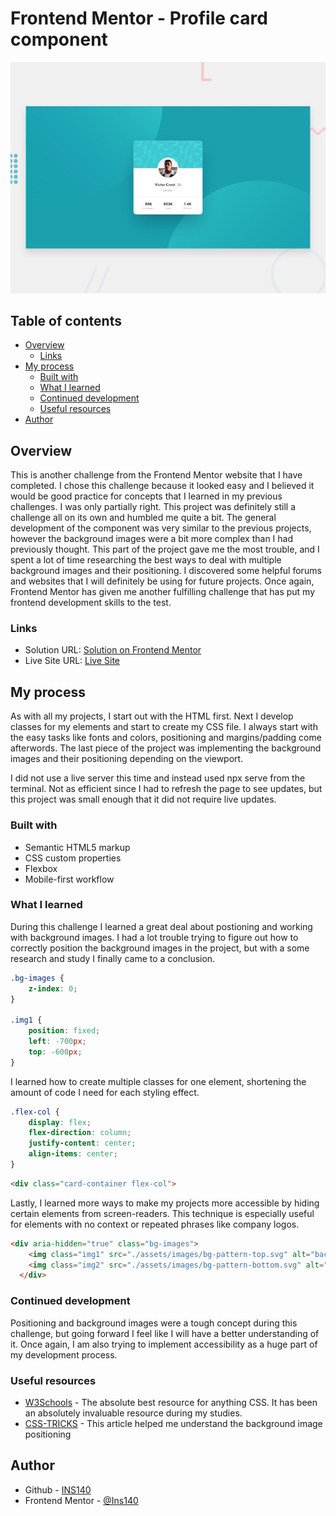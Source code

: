 # Frontend Mentor - Profile card component

![Design preview for the Profile card component coding challenge](./design/desktop-preview.jpg)

## Table of contents

- [Overview](#overview)
  - [Links](#links)
- [My process](#my-process)
  - [Built with](#built-with)
  - [What I learned](#what-i-learned)
  - [Continued development](#continued-development)
  - [Useful resources](#useful-resources)
- [Author](#author)

## Overview

This is another challenge from the Frontend Mentor website that I have completed. I chose this challenge because it looked easy and I believed it would be good practice for concepts that I learned in my previous challenges. I was only partially right. This project was definitely still a challenge all on its own and humbled me quite a bit. The general development of the component was very similar to the previous projects, however the background images were a bit more complex than I had previously thought. This part of the project gave me the most trouble, and I spent a lot of time researching the best ways to deal with multiple background images and their positioning. I discovered some helpful forums and websites that I will definitely be using for future projects. Once again, Frontend Mentor has given me another fulfilling challenge that has put my frontend development skills to the test.

### Links

- Solution URL: [Solution on Frontend Mentor]()
- Live Site URL: [Live Site](https://ins140.github.io/Profile-Card-Component/)

## My process

As with all my projects, I start out with the HTML first. Next I develop classes for my elements and start to create my CSS file. I always start with the easy tasks like fonts and colors, positioning and margins/padding come afterwords. The last piece of the project was implementing the background images and their positioning depending on the viewport.

I did not use a live server this time and instead used npx serve from the terminal. Not as efficient since I had to refresh the page to see updates, but this project was small enough that it did not require live updates.

### Built with

- Semantic HTML5 markup
- CSS custom properties
- Flexbox
- Mobile-first workflow

### What I learned

During this challenge I learned a great deal about postioning and working with background images. I had a lot trouble trying to figure out how to correctly position the background images in the project, but with a some research and study I finally came to a conclusion.

```css
.bg-images {
    z-index: 0;
}

.img1 {
    position: fixed;
    left: -700px;
    top: -600px;
}
```
I learned how to create multiple classes for one element, shortening the amount of code I need for each styling effect.

```css
.flex-col {
    display: flex;
    flex-direction: column;
    justify-content: center;
    align-items: center;
}
```
```html
<div class="card-container flex-col">
```

Lastly, I learned more ways to make my projects more accessible by hiding certain elements from screen-readers. This technique is especially useful for elements with no context or repeated phrases like company logos.

```html
<div aria-hidden="true" class="bg-images">
    <img class="img1" src="./assets/images/bg-pattern-top.svg" alt="background image">
    <img class="img2" src="./assets/images/bg-pattern-bottom.svg" alt="background image">
  </div>
```

### Continued development

Positioning and background images were a tough concept during this challenge, but going forward I feel like I will have a better understanding of it. Once again, I am also trying to implement accessibility as a huge part of my development process.

### Useful resources

- [W3Schools](https://www.w3schools.com) - The absolute best resource for anything CSS. It has been an absolutely invaluable resource during my studies.
- [CSS-TRICKS](https://css-tricks.com/positioning-offset-background-images/) - This article helped me understand the background image positioning

## Author

- Github - [INS140](https://github.com/INS140)
- Frontend Mentor - [@Ins140](https://www.frontendmentor.io/profile/INS140)